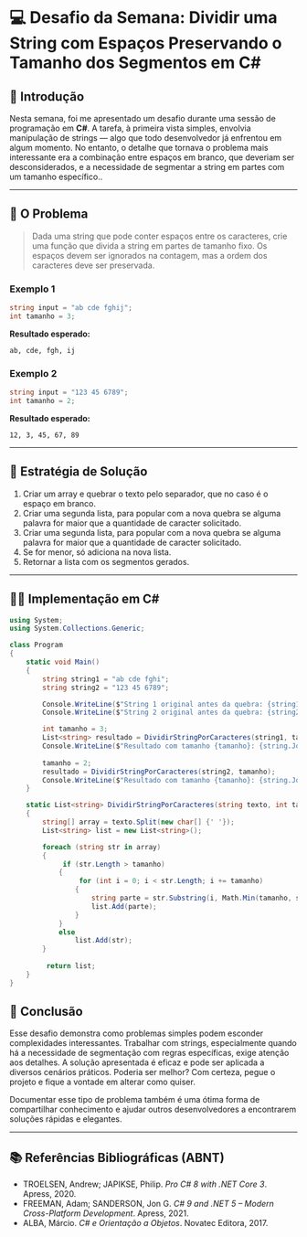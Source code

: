 
# 💻 Desafio da Semana: Dividir uma String com Espaços Preservando o Tamanho dos Segmentos em C#

## 📌 Introdução

Nesta semana, foi me apresentado um desafio durante uma sessão de programação em **C#**. A tarefa, à primeira vista simples, envolvia manipulação de strings — algo que todo desenvolvedor já enfrentou em algum momento. No entanto, o detalhe que tornava o problema mais interessante era a combinação entre espaços em branco, que deveriam ser desconsiderados, e a necessidade de segmentar a string em partes com um tamanho específico..

---

## 🧩 O Problema

> Dada uma string que pode conter espaços entre os caracteres, crie uma função que divida a string em partes de tamanho fixo. Os espaços devem ser ignorados na contagem, mas a ordem dos caracteres deve ser preservada.

### Exemplo 1

```csharp
string input = "ab cde fghij";
int tamanho = 3;
```

**Resultado esperado:**

```
ab, cde, fgh, ij
```

### Exemplo 2

```csharp
string input = "123 45 6789";
int tamanho = 2;
```

**Resultado esperado:**

```
12, 3, 45, 67, 89
```

---

## 🧠 Estratégia de Solução

1. Criar um array e quebrar o texto pelo separador, que no caso é o espaço em branco.
2. Criar uma segunda lista, para popular com a nova quebra se alguma palavra for maior que a quantidade de caracter solicitado.
3. Criar uma segunda lista, para popular com a nova quebra se alguma palavra for maior que a quantidade de caracter solicitado.
4. Se for menor, só adiciona na nova lista.
5. Retornar a lista com os segmentos gerados.

---

## 👨‍💻 Implementação em C#

```csharp
using System;
using System.Collections.Generic;

class Program
{
    static void Main()
    {
        string string1 = "ab cde fghi";
        string string2 = "123 45 6789";

        Console.WriteLine($"String 1 original antes da quebra: {string1} \n");
        Console.WriteLine($"String 2 original antes da quebra: {string2} \n\n");

        int tamanho = 3;
        List<string> resultado = DividirStringPorCaracteres(string1, tamanho);
        Console.WriteLine($"Resultado com tamanho {tamanho}: {string.Join(", ", resultado)}");
         
        tamanho = 2;
        resultado = DividirStringPorCaracteres(string2, tamanho);
        Console.WriteLine($"Resultado com tamanho {tamanho}: {string.Join(", ", resultado)}");
    }

    static List<string> DividirStringPorCaracteres(string texto, int tamanho)
    {
        string[] array = texto.Split(new char[] {' '});
        List<string> list = new List<string>();

        foreach (string str in array) 
        {
             if (str.Length > tamanho)
            {                
                 for (int i = 0; i < str.Length; i += tamanho)
                {             
                    string parte = str.Substring(i, Math.Min(tamanho, str.Length - i));
                    list.Add(parte);
                }
            }
            else
                list.Add(str);
        }
            
         return list;
    }
}
```



## 🧾 Conclusão

Esse desafio demonstra como problemas simples podem esconder complexidades interessantes. Trabalhar com strings, especialmente quando há a necessidade de segmentação com regras específicas, exige atenção aos detalhes. A solução apresentada é eficaz e pode ser aplicada a diversos cenários práticos. Poderia ser melhor? Com certeza, pegue o projeto e fique a vontade em alterar como quiser.

Documentar esse tipo de problema também é uma ótima forma de compartilhar conhecimento e ajudar outros desenvolvedores a encontrarem soluções rápidas e elegantes.

---

## 📚 Referências Bibliográficas (ABNT)

- TROELSEN, Andrew; JAPIKSE, Philip. *Pro C# 8 with .NET Core 3*. Apress, 2020.
- FREEMAN, Adam; SANDERSON, Jon G. *C# 9 and .NET 5 – Modern Cross-Platform Development*. Apress, 2021.
- ALBA, Márcio. *C# e Orientação a Objetos*. Novatec Editora, 2017.

